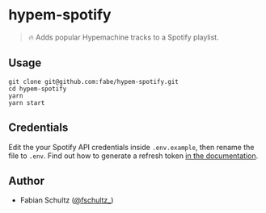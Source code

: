 # hypem-spotify

> 🔥 Adds popular Hypemachine tracks to a Spotify playlist.

## Usage

    git clone git@github.com:fabe/hypem-spotify.git
    cd hypem-spotify
    yarn
    yarn start

## Credentials

Edit the your Spotify API credentials inside `.env.example`, then rename the file to `.env`. Find out how to generate a refresh token [in the documentation](https://developer.spotify.com/web-api/authorization-guide/#authorization_code_flow).

## Author

- Fabian Schultz ([@fschultz_](https://twitter.com/fschultz_))
